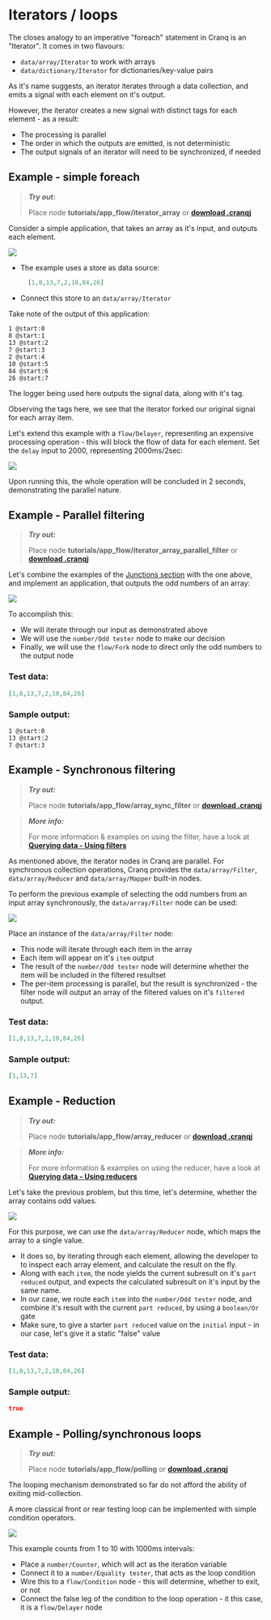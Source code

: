 # Iterators / loops

The closes analogy to an imperative "foreach" statement in Cranq is an "Iterator". It comes in two flavours:
- ```data/array/Iterator``` to work with arrays
- ```data/dictionary/Iterator``` for dictionaries/key-value pairs

As it's name suggests, an iterator iterates through a data collection, and emits a signal with each element on it's output. 

However, the iterator creates a new signal with distinct tags for each element - as a result:
- The processing is parallel
- The order in which the outputs are emitted, is not deterministic
- The output signals of an iterator will need to be synchronized, if needed

## Example - simple foreach

> **_Try out:_**
>
> Place node **tutorials/app_flow/iterator_array** or **[download .cranqj](cranqj/iterator_array.cranqj)** 

Consider a simple application, that takes an array as it's input, and outputs each element.

![](images/2021-07-09-12-34-21.png)

- The example uses a store as data source:
  ```json
    [1,8,13,7,2,10,84,26]
  ```
- Connect this store to an ```data/array/Iterator```

Take note of the output of this application:
```
1 @start:0
8 @start:1
13 @start:2
7 @start:3
2 @start:4
10 @start:5
84 @start:6
26 @start:7
```
The logger being used here outputs the signal data, along with it's tag. 

Observing the tags here, we see that the iterator forked our original signal for each array item.

Let's extend this example with a ```flow/Delayer```, representing an expensive processing operation - this will block the flow of data for each element. Set the ```delay``` input to 2000, representing 2000ms/2sec:

![](images/2021-08-13-13-09-14.png)

Upon running this, the whole operation will be concluded in 2 seconds, demonstrating the parallel nature.

## Example - Parallel filtering

> **_Try out:_**
>
> Place node **tutorials/app_flow/iterator_array_parallel_filter** or **[download .cranqj](cranqj/iterator_array_parallel_filter.cranqj)** 

Let's combine the examples of the [Junctions section](../1_1_junctions/README.md) with the one above, and implement an application, that outputs the odd numbers of an array:

![](images/2021-08-03-09-26-54.png)

To accomplish this:
- We will iterate through our input as demonstrated above
- We will use the ```number/Odd tester``` node to make our decision
- Finally, we will use the ```flow/Fork``` node to direct only the odd numbers to the output node

### Test data:

```json
[1,8,13,7,2,10,84,26]
```

### Sample output:

```
1 @start:0
13 @start:2
7 @start:3
```



## Example - Synchronous filtering

> **_Try out:_**
>
> Place node **tutorials/app_flow/array_sync_filter** or **[download .cranqj](cranqj/array_sync_filter.cranqj)** 

> **_More info:_**
>
> For more information & examples on using the filter, have a look at **[Querying data - Using filters](../../3_querying_data/3_2_filters/README.md)**

As mentioned above, the iterator nodes in Cranq are parallel. For synchronous collection operations, Cranq provides the ```data/array/Filter```, ```data/array/Reducer``` and ```data/array/Mapper``` built-in nodes.

To perform the previous example of selecting the odd numbers from an input array synchronously, the ```data/array/Filter``` node can be used:

![](images/2021-08-03-09-37-50.png)

Place an instance of the ```data/array/Filter``` node:
- This node will iterate through each item in the array
- Each item will appear on it's ```item``` output
- The result of the ```number/Odd tester``` node will determine whether the item will be included in the filtered resultset
- The per-item processing is parallel, but the result is synchronized - the filter node will output an array of the filtered values on it's ```filtered``` output.

### Test data:

```json
[1,8,13,7,2,10,84,26]
```

### Sample output:

```json
[1,13,7]
```


## Example - Reduction

> **_Try out:_**
>
> Place node **tutorials/app_flow/array_reducer** or **[download .cranqj](cranqj/array_reducer.cranqj)** 

> **_More info:_**
>
> For more information & examples on using the reducer, have a look at **[Querying data - Using reducers](../../3_querying_data/3_4_reducers/README.md)**

Let's take the previous problem, but this time, let's determine, whether the array contains odd values.

![](images/2021-08-03-09-55-26.png)

For this purpose, we can use the ```data/array/Reducer``` node, which maps the array to a single value. 
- It does so, by iterating through each element, allowing the developer to  to inspect each array element, and calculate the result on the fly. 
- Along with each ```item```, the node yields the current subresult on it's ```part reduced``` output, and expects the calculated subresult on it's input by the same name.
- In our case, we route each ```item``` into the ```number/Odd tester``` node, and combine it's result with the current ```part reduced```, by using a ```boolean/Or``` gate
- Make sure, to give a starter ```part reduced``` value on the ```initial``` input - in our case, let's give it a static "false" value

### Test data:

```json
[1,8,13,7,2,10,84,26]
```

### Sample output:

```json
true
```


## Example - Polling/synchronous loops

> **_Try out:_**
>
> Place node **tutorials/app_flow/polling** or **[download .cranqj](cranqj/polling.cranqj)** 

The looping mechanism demonstrated so far do not afford the ability of exiting mid-collection. 

A more classical front or rear testing loop can be implemented with simple condition operators.

![](images/2021-08-03-13-38-49.png)

This example counts from 1 to 10 with 1000ms intervals:
- Place a ```number/Counter```, which will act as the iteration variable
- Connect it to a ```number/Equality tester```, that acts as the loop condition
- Wire this to a ```flow/Condition``` node - this will determine, whether to exit, or not
- Connect the false leg of the condition to the loop operation - it this case, it is a ```flow/Delayer``` node

